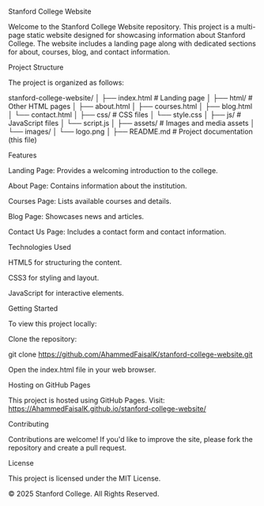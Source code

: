 Stanford College Website

Welcome to the Stanford College Website repository. This project is a multi-page static website designed for showcasing information about Stanford College. The website includes a landing page along with dedicated sections for about, courses, blog, and contact information.

Project Structure

The project is organized as follows:

stanford-college-website/
│
├── index.html              # Landing page
│
├── html/                   # Other HTML pages
│   ├── about.html
│   ├── courses.html
│   ├── blog.html
│   └── contact.html
│
├── css/                    # CSS files
│   └── style.css
│
├── js/                     # JavaScript files
│   └── script.js
│
├── assets/                 # Images and media assets
│   └── images/
│       └── logo.png
│
├── README.md               # Project documentation (this file)

Features

Landing Page: Provides a welcoming introduction to the college.

About Page: Contains information about the institution.

Courses Page: Lists available courses and details.

Blog Page: Showcases news and articles.

Contact Us Page: Includes a contact form and contact information.

Technologies Used

HTML5 for structuring the content.

CSS3 for styling and layout.

JavaScript for interactive elements.

Getting Started

To view this project locally:

Clone the repository:

git clone https://github.com/AhammedFaisalK/stanford-college-website.git

Open the index.html file in your web browser.

Hosting on GitHub Pages

This project is hosted using GitHub Pages. Visit: https://AhammedFaisalK.github.io/stanford-college-website/

Contributing

Contributions are welcome! If you'd like to improve the site, please fork the repository and create a pull request.

License

This project is licensed under the MIT License.

© 2025 Stanford College. All Rights Reserved.
